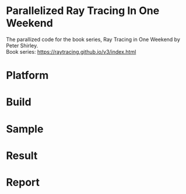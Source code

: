 # Parallelized Ray Tracing In One Weekend
The parallized code for the book series, Ray Tracing in One Weekend by Peter Shirley.  
Book series: https://raytracing.github.io/v3/index.html

# Platform

# Build

# Sample

# Result

# Report
